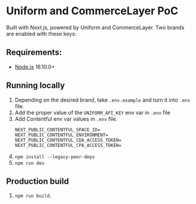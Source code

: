 # Uniform and CommerceLayer PoC

Built with Next.js, powered by Uniform and CommerceLayer. Two brands are enabled with these keys:

## Requirements:

- [Node.js](https://nodejs.org/en/download/) 16.10.0+

## Running locally

1. Depending on the desired brand, take `.env.example` and turn it into `.env` file.
2. Add the proper value of the `UNIFORM_API_KEY` env var in `.env` file
3. Add Contentful env var values in `.env` file.
   ```
   NEXT_PUBLIC_CONTENTFUL_SPACE_ID=
   NEXT_PUBLIC_CONTENTFUL_ENVIRONMENT=
   NEXT_PUBLIC_CONTENTFUL_CDA_ACCESS_TOKEN=
   NEXT_PUBLIC_CONTENTFUL_CPA_ACCESS_TOKEN=
   ```
4. `npm install --legacy-peer-deps`
5. `npm run dev`

## Production build

1. `npm run build`.
